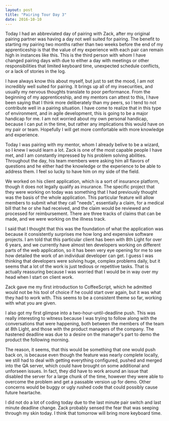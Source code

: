 ```yaml
---
layout: post
title: "Pairing Tour Day 3"
date: 2016-10-10
---
```


Today I had an abbreviated day of pairing with Zack, after my original pairing partner was having a day not well suited for pairing. The benefit to starting my pairing two months rather than two weeks before the end of my apprenticeship is that the value of my experience with each pair can remain high in instances like this. This is the third person with whom I have changed pairing days with due to either a day with meetings or other responsibilities that limited keyboard time, unexpected schedule conflicts, or a lack of stories in the log.

I have always know this about myself, but just to set the mood, I am not incredibly well suited for pairing. It brings up all of my insecurities, and usually my nervous thoughts translate to poor performance. From the beginning of my apprenticeship, and my mentors can attest to this, I have been saying that I think more deliberately than my peers, so I tend to not contribute well in a pairing situation. I have come to realize that in this type of environment, and in agile development, this is going to be a major handicap for me. I am not worried about my own personal handicap, because I can put in the time, but rather any implications this would have on my pair or team. Hopefully I will get more comfortable with more knowledge and experience.

Today I was pairing with my mentor, whom I already belive to be a wizard, so I knew I would learn a lot. Zack is one of the most capable people I have met, and I am constantly impressed by his problem solving abilities. Throughout the day, his team members were asking him all flavors of questions and he either had the knowledge or the experience to be able to address them. I feel so lucky to have him on my side of the field. 

We worked on his client application, which is a sort of insurance platform, though it does not legally qualify as insurance. The specific project that they were working on today was something that I had previously thought was the basis of the whole application. This particular feature will allow members to submit what they call "needs", essentially a claim, for a medical bill that he or she had received, and the claim would be reviewed and processed for reimbursement. There are three tracks of claims that can be made, and we were working on the illness track. 

I said that I thought that this was the foundation of what the application was because it consistently surprises me how long and expensive software projects. I am told that this particular client has been with 8th Light for over 6 years, and we currently have almost ten developers working on different parts of the web application, so it has been very eye opening for me to see how detailed the work of an individual developer can get. I guess I was thinking that developers were solving huge, complex problems daily, but it seems that a lot of the work is just tedious or repetitive tasks. That is actually reassuring because I was worried that I would be in way over my head when I start on client work.

Zack gave me my first introduction to CoffeeScript, which he admitted would not be his tool of choice if he could start over again, but it was what they had to work with. This seems to be a consistent theme so far, working with what you are given. 

I also got my first glimpse into a two-hour-until-deadline push. This was really interesting to witness because I was trying to follow along with the conversations that were happening, both between the members of the team at 8th Light, and those with the product managers of the company. The hastened deadline was due to a desire on the manager's part to demo the product the following morning. 

The reason, it seems, that this would be something that one would push back on, is because even though the feature was nearly complete locally, we still had to deal with getting everything configured, pushed and merged into the QA server, which could have brought on some additional and unforseen issues. In fact, they did have to work around an issue that disabled the server for a large chunk of the time, however they were able to overcome the problem and get a passable version up for demo. Other concerns would be buggy or ugly rushed code that could possibly cause future heartache.

I did not do a lot of coding today due to the last minute pair switch and last minute deadline change. Zack probably sensed the fear that was seeping through my skin today. I think that tomorrow will bring more keyboard time.